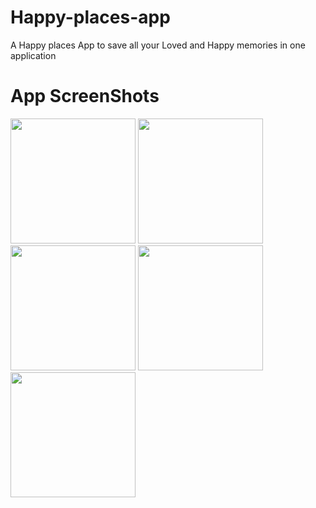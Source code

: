 # Happy-places-app
A Happy places App to save all your Loved and Happy memories in one application 

# App ScreenShots

<img src="https://user-images.githubusercontent.com/107784525/204097002-a3e9a90b-3989-416f-b8c1-518c7fdc1918.png" style="width:200px"/>  <img src="https://user-images.githubusercontent.com/107784525/204097046-e162036f-6a78-4189-b29f-b85068ddc450.png" style="width:200px"/>   <img src="https://user-images.githubusercontent.com/107784525/204097087-9f5cb641-cc03-4872-9c2e-66f6a339699d.png" style="width:200px"/>   <img src="https://user-images.githubusercontent.com/107784525/204097064-0c3a7fb8-e61f-4c1b-98de-361a1239c646.png" style="width:200px"/>      <img src="https://user-images.githubusercontent.com/107784525/204097121-cc5ac5ee-66f8-4d9a-9881-203fe4d1a28c.png" style="width:200px"/>  
